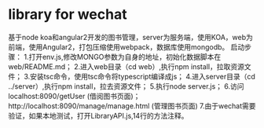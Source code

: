 # library for wechat
基于node koa和angular2开发的图书管理，server为服务端，使用KOA，web为前端，使用Angular2，打包压缩使用webpack，数据库使用mongodb。
启动步骤：
1.打开env.js,修改MONGO参数为自身的地址，初始化数据脚本在web/README.md；
2.进入web目录（cd web）,执行npm install，拉取资源文件；
3.安装tsc命令，使用tsc命令将typescript编译成js；
4.进入server目录（cd ../server）,执行npm install，拉去资源文件；
5.执行node server.js；
6.访问localhost:8090/getUser  (借阅图书页面)；http://localhost:8090/manage/manage.html  (管理图书页面)
7.由于wechat需要验证，如果本地测试，打开LibraryAPI.js,14行的方法注释。